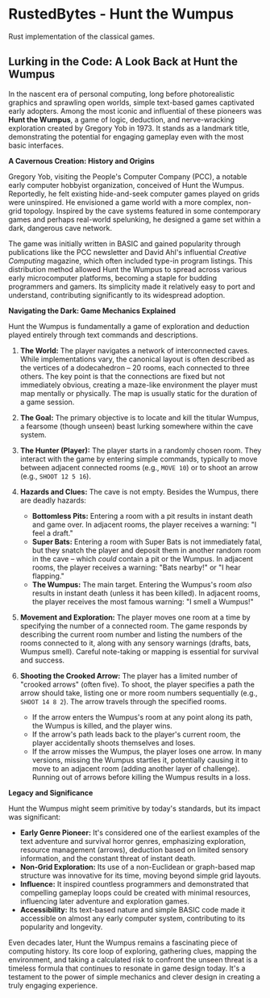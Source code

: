 # RustedBytes - Hunt the Wumpus

Rust implementation of the classical games.

## Lurking in the Code: A Look Back at Hunt the Wumpus

In the nascent era of personal computing, long before photorealistic graphics and sprawling open worlds, simple text-based games captivated early adopters. Among the most iconic and influential of these pioneers was **Hunt the Wumpus**, a game of logic, deduction, and nerve-wracking exploration created by Gregory Yob in 1973. It stands as a landmark title, demonstrating the potential for engaging gameplay even with the most basic interfaces.

**A Cavernous Creation: History and Origins**

Gregory Yob, visiting the People's Computer Company (PCC), a notable early computer hobbyist organization, conceived of Hunt the Wumpus. Reportedly, he felt existing hide-and-seek computer games played on grids were uninspired. He envisioned a game world with a more complex, non-grid topology. Inspired by the cave systems featured in some contemporary games and perhaps real-world spelunking, he designed a game set within a dark, dangerous cave network.

The game was initially written in BASIC and gained popularity through publications like the PCC newsletter and David Ahl's influential *Creative Computing* magazine, which often included type-in program listings. This distribution method allowed Hunt the Wumpus to spread across various early microcomputer platforms, becoming a staple for budding programmers and gamers. Its simplicity made it relatively easy to port and understand, contributing significantly to its widespread adoption.

**Navigating the Dark: Game Mechanics Explained**

Hunt the Wumpus is fundamentally a game of exploration and deduction played entirely through text commands and descriptions.

1.  **The World:** The player navigates a network of interconnected caves. While implementations vary, the canonical layout is often described as the vertices of a dodecahedron – 20 rooms, each connected to three others. The key point is that the connections are fixed but not immediately obvious, creating a maze-like environment the player must map mentally or physically. The map is usually static for the duration of a game session.

2.  **The Goal:** The primary objective is to locate and kill the titular Wumpus, a fearsome (though unseen) beast lurking somewhere within the cave system.

3.  **The Hunter (Player):** The player starts in a randomly chosen room. They interact with the game by entering simple commands, typically to move between adjacent connected rooms (e.g., `MOVE 10`) or to shoot an arrow (e.g., `SHOOT 12 5 16`).

4.  **Hazards and Clues:** The cave is not empty. Besides the Wumpus, there are deadly hazards:
    * **Bottomless Pits:** Entering a room with a pit results in instant death and game over. In adjacent rooms, the player receives a warning: "I feel a draft."
    * **Super Bats:** Entering a room with Super Bats is not immediately fatal, but they snatch the player and deposit them in another random room in the cave – which *could* contain a pit or the Wumpus. In adjacent rooms, the player receives a warning: "Bats nearby!" or "I hear flapping."
    * **The Wumpus:** The main target. Entering the Wumpus's room *also* results in instant death (unless it has been killed). In adjacent rooms, the player receives the most famous warning: "I smell a Wumpus!"

5.  **Movement and Exploration:** The player moves one room at a time by specifying the number of a connected room. The game responds by describing the current room number and listing the numbers of the rooms connected to it, along with any sensory warnings (drafts, bats, Wumpus smell). Careful note-taking or mapping is essential for survival and success.

6.  **Shooting the Crooked Arrow:** The player has a limited number of "crooked arrows" (often five). To shoot, the player specifies a path the arrow should take, listing one or more room numbers sequentially (e.g., `SHOOT 14 8 2`). The arrow travels through the specified rooms.
    * If the arrow enters the Wumpus's room at any point along its path, the Wumpus is killed, and the player wins.
    * If the arrow's path leads back to the player's current room, the player accidentally shoots themselves and loses.
    * If the arrow misses the Wumpus, the player loses one arrow. In many versions, missing the Wumpus startles it, potentially causing it to move to an adjacent room (adding another layer of challenge). Running out of arrows before killing the Wumpus results in a loss.

**Legacy and Significance**

Hunt the Wumpus might seem primitive by today's standards, but its impact was significant:

* **Early Genre Pioneer:** It's considered one of the earliest examples of the text adventure and survival horror genres, emphasizing exploration, resource management (arrows), deduction based on limited sensory information, and the constant threat of instant death.
* **Non-Grid Exploration:** Its use of a non-Euclidean or graph-based map structure was innovative for its time, moving beyond simple grid layouts.
* **Influence:** It inspired countless programmers and demonstrated that compelling gameplay loops could be created with minimal resources, influencing later adventure and exploration games.
* **Accessibility:** Its text-based nature and simple BASIC code made it accessible on almost any early computer system, contributing to its popularity and longevity.

Even decades later, Hunt the Wumpus remains a fascinating piece of computing history. Its core loop of exploring, gathering clues, mapping the environment, and taking a calculated risk to confront the unseen threat is a timeless formula that continues to resonate in game design today. It's a testament to the power of simple mechanics and clever design in creating a truly engaging experience.
